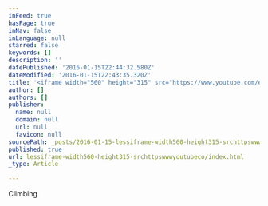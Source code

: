 ```yaml
---
inFeed: true
hasPage: true
inNav: false
inLanguage: null
starred: false
keywords: []
description: ''
datePublished: '2016-01-15T22:44:32.580Z'
dateModified: '2016-01-15T22:43:35.320Z'
title: '<iframe width="560" height="315" src="https://www.youtube.com/embed/I1oP9jGoxEE" frameborder="0" allowfullscreen></iframe>'
author: []
authors: []
publisher:
  name: null
  domain: null
  url: null
  favicon: null
sourcePath: _posts/2016-01-15-lessiframe-width560-height315-srchttpswwwyoutubeco.md
published: true
url: lessiframe-width560-height315-srchttpswwwyoutubeco/index.html
_type: Article

---
```

Climbing